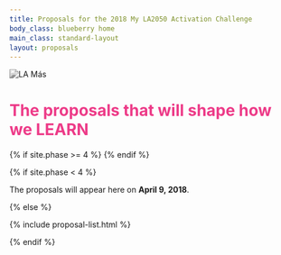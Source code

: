 ```yaml
---
title: Proposals for the 2018 My LA2050 Activation Challenge
body_class: blueberry home
main_class: standard-layout
layout: proposals
---
```


<div class="standard-figure has-caption header-figure has-caption-details">
  <div class="mask"></div>
  <img style="filter: grayscale(100%); object-position: 50% 0" src="/assets/images/goals/384-wide/learn.jpg" srcset="/assets/images/goals/384-wide/learn.jpg 384w, /assets/images/goals/512-wide/learn.jpg 512w, /assets/images/goals/768-wide/learn.jpg 768w, /assets/images/goals/1024-wide/learn.jpg 1024w, /assets/images/goals/1536-wide/learn.jpg 1536w, /assets/images/goals/2048-wide/learn.jpg 2048w" sizes="100vw" alt="LA Más" />
  <div class="caption" style="padding-top: 0; padding-bottom: 0;">
    <div>
      <!-- <h1 style="color: var(--primary-color, rgb(237, 59, 136))">The <strong>proposals</strong><br />that will shape LA</h1> -->
      <h1 style="color: var(--primary-color, rgb(237, 59, 136))">The <strong>proposals</strong> that will shape how we <strong>LEARN</strong></h1>
      {% if site.phase >= 4 %}
      <!--
      <form action="/proposals/" method="get" style="text-align: center; margin-top: 3em;">
        <label>
          <span style="position: absolute; left: -9999px">Keywords</span>
          <input type="search" name="keywords" style="border-color: transparent;" />
        </label>
        <button type="submit">Search</button>
      </form>
      -->
      {% endif %}
    </div>
  </div>
</div>

{% if site.phase < 4 %}

<div class="introduction" markdown="1">
The proposals will appear here on <strong>April 9, 2018</strong>.
</div>

{% else %}

{% include proposal-list.html %}

{% endif %}
